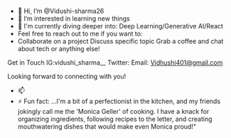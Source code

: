 - 👋 Hi, I’m @Vidushi-sharma26
- 👀 I’m interested in learning new things 
- 🌱 I'm currently diving deeper into:
Deep Learning/Generative AI/React 
- Feel free to reach out to me if you want to:
- Collaborate on a project
  Discuss specific topic
Grab a coffee and chat about tech or anything else!

Get in Touch
IG:vidushi_sharma__
Twitter:
Email: Vidhushi401@gmail.com

Looking forward to connecting with you!

- 📫 
- ⚡ Fun fact: ...I'm a bit of a perfectionist in the kitchen, and my friends jokingly call me the 'Monica Geller' of cooking. I have a knack for organizing ingredients, following recipes to the letter, and creating mouthwatering dishes that would make even Monica proud!"

<!---
Vidushi-sharma26/Vidushi-sharma26 is a ✨ special ✨ repository because its `README.md` (this file) appears on your GitHub profile.
You can click the Preview link to take a look at your changes.
--->
